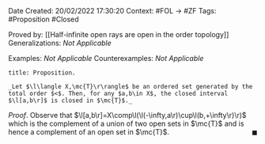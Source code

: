 <br />
<br />

Date Created: 20/02/2022 17:30:20
Context: #FOL $\to$ #ZF
Tags: #Proposition #Closed 

Proved by: [[Half-infinite open rays are open in the order topology]]
Generalizations: _Not Applicable_

Examples: _Not Applicable_
Counterexamples: _Not Applicable_

``` ad-Proposition
title: Proposition.

_Let $\l\langle X,\mc{T}\r\rangle$ be an ordered set generated by the total order $<$. Then, for any $a,b\in X$, the closed interval $\l[a,b\r]$ is closed in $\mc{T}$._

```

_Proof_. Observe that $\l[a,b\r]=X\comp\l(\l(-\infty,a\r)\cup\l(b,+\infty\r)\r)$ which is the complement of a union of two open sets in $\mc{T}$ and is hence a complement of an open set in $\mc{T}$.<span style="float:right;">$\blacksquare$</span>
